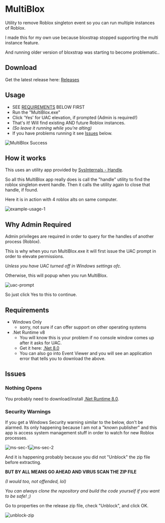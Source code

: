 # MultiBlox
 Utility to remove Roblox singleton event so you can run multiple instances of Roblox.  

 I made this for my own use because bloxstrap stopped supporting the multi instance feature.  

 And running older version of bloxstrap was starting to become problematic.. 

## Download
Get the latest release here: [Releases](https://github.com/rasp8erries/multiblox-cs/releases/latest)

## Usage
- SEE [REQUIREMENTS](#reqs) BELOW FIRST
- Run the "MultiBlox.exe" 
- Click 'Yes' for UAC elevation, if prompted (Admin is required!) 
- That's it! Will find existing AND future Roblox instances. 
- *(So leave it running while you're alting)*
- If you have problems running it see [Issues](#issues) below. 

![MultiBlox Success](/images/multiblox-success-v1.0.4.png)

## How it works
This uses an utility app provided by [SysInternals - Handle](https://learn.microsoft.com/en-us/sysinternals/downloads/handle). 

So all this MultiBlox app really does is call the "handle" utility to find the roblox singleton event handle. Then it calls the utility again to close that handle, if found. 

Here it is in action with 4 roblox alts on same computer. 

![example-usage-1](/images/example-usage-1.png)

## Why Admin Required
Admin privileges are required in order to query for the handles of another process (Roblox). 

This is why when you run MultiBlox.exe it will first issue the UAC prompt in order to elevate permissions. 

*Unless you have UAC turned off in Windows settings ofc.* 

Otherwise, this will popup when you run MultiBlox. 

![uac-prompt](/images/uac-prompt.png) 

So just click Yes to this to continue. 

## <a name="reqs"></a>Requirements
- Windows Only
  - sorry, not sure if can offer support on other operating systems 
- .Net Runtime v8 
  - You will know this is your problem if no console window comes up after it asks for UAC. 
  - Get it here: [.Net 8.0](https://aka.ms/dotnet-core-applaunch?framework=Microsoft.NETCore.App&framework_version=8.0.0&arch=x64&rid=win10-x64)
  - You can also go into Event Viewer and you will see an application error that tells you to download the above.

## <a name="issues"></a>Issues
### Nothing Opens
You probably need to download/install [.Net Runtime 8.0](https://aka.ms/dotnet-core-applaunch?framework=Microsoft.NETCore.App&framework_version=8.0.0&arch=x64&rid=win10-x64).

### Security Warnings
If you get a Windows Security warning similar to the below, don't be alarmed. Its only happening because I am not a "known publisher" and this app is access system management stuff in order to watch for new Roblox processes. 

![ms-sec-1](/images/ms-security-1.png)![ms-sec-2](/images/ms-security-2.png) 

And it is happening probably because you did not "Unblock" the zip file before extracting.  

**BUT BY ALL MEANS GO AHEAD AND VIRUS SCAN THE ZIP FILE**  

*(I would too, not offended, lol)*  

*You can always clone the repository and build the code yourself if you want to be safe! ;)*

Go to properties on the release zip file, check "Unblock", and click OK. 

![unblock-zip](/images/multiblox-zip-props.png)